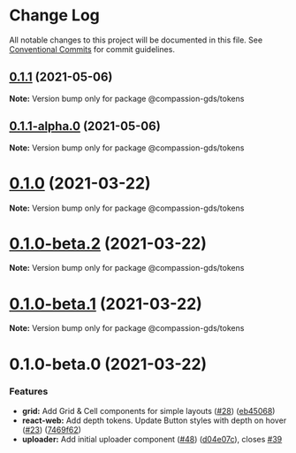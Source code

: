# Change Log

All notable changes to this project will be documented in this file.
See [Conventional Commits](https://conventionalcommits.org) for commit guidelines.

## [0.1.1](https://github.com/compassion-gds/compassion-gds/compare/@compassion-gds/tokens@0.1.1-alpha.0...@compassion-gds/tokens@0.1.1) (2021-05-06)

**Note:** Version bump only for package @compassion-gds/tokens





## [0.1.1-alpha.0](https://github.com/compassion-gds/compassion-gds/compare/@compassion-gds/tokens@0.1.0...@compassion-gds/tokens@0.1.1-alpha.0) (2021-05-06)

**Note:** Version bump only for package @compassion-gds/tokens





# [0.1.0](https://github.com/compassion-gds/compassion-gds/compare/@compassion-gds/tokens@0.1.0-beta.2...@compassion-gds/tokens@0.1.0) (2021-03-22)

**Note:** Version bump only for package @compassion-gds/tokens





# [0.1.0-beta.2](https://github.com/compassion-gds/compassion-gds/compare/@compassion-gds/tokens@0.1.0-beta.1...@compassion-gds/tokens@0.1.0-beta.2) (2021-03-22)

**Note:** Version bump only for package @compassion-gds/tokens





# [0.1.0-beta.1](https://github.com/compassion-gds/compassion-gds/compare/@compassion-gds/tokens@0.1.0-beta.0...@compassion-gds/tokens@0.1.0-beta.1) (2021-03-22)

**Note:** Version bump only for package @compassion-gds/tokens





# 0.1.0-beta.0 (2021-03-22)


### Features

* **grid:** Add Grid & Cell components for simple layouts ([#28](https://github.com/compassion-gds/compassion-gds/issues/28)) ([eb45068](https://github.com/compassion-gds/compassion-gds/commit/eb45068c1c6841f5518563e2e8f80bc4fef5ca66))
* **react-web:** Add depth tokens. Update Button styles with depth on hover ([#23](https://github.com/compassion-gds/compassion-gds/issues/23)) ([7469f62](https://github.com/compassion-gds/compassion-gds/commit/7469f62b871e06c8dbdd6fa24c7fa2eb3bea8712))
* **uploader:** Add initial uploader component ([#48](https://github.com/compassion-gds/compassion-gds/issues/48)) ([d04e07c](https://github.com/compassion-gds/compassion-gds/commit/d04e07cae952bdc2c3bae0a4025de6274fdb671a)), closes [#39](https://github.com/compassion-gds/compassion-gds/issues/39)
